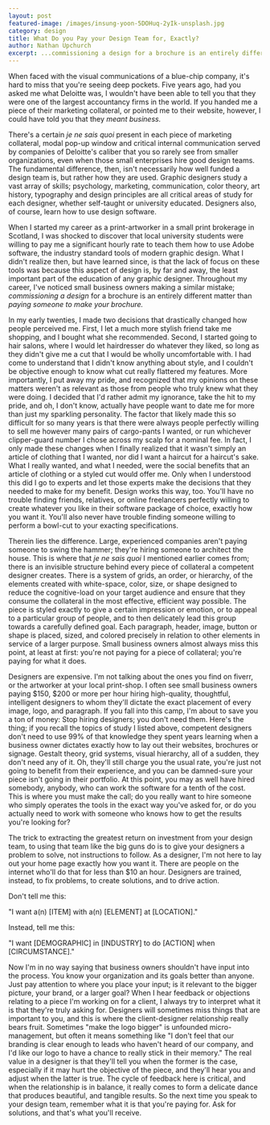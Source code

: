 ```yaml
---
layout: post
featured-image: /images/insung-yoon-5DOHuq-2yIk-unsplash.jpg
category: design
title: What Do you Pay your Design Team for, Exactly? 
author: Nathan Upchurch
excerpt: ...commissioning a design for a brochure is an entirely different matter than paying someone to make your brochure.
---
```


When faced with the visual communications of a blue-chip company, it's hard to miss that you're seeing deep pockets. Five years ago, had you asked me what Deloitte was, I wouldn't have been able to tell you that they were one of the largest accountancy firms in the world. If you handed me a piece of their marketing collateral, or pointed me to their website, however, I could have told you that they *meant business.* 

There's a certain *je ne sais quoi* present in each piece of marketing collateral, modal pop-up window and critical internal communication served by companies of Deloitte's caliber that you so rarely see from smaller organizations, even when those small enterprises hire good design teams. The fundamental difference, then, isn't necessarily how well funded a design team is, but rather how they are used. Graphic designers study a vast array of skills; psychology, marketing, communication, color theory, art history, typography and design principles are all critical areas of study for each designer, whether self-taught or university educated. Designers also, of course, learn how to use design software. 

When I started my career as a print-artworker in a small print brokerage in Scotland, I was shocked to discover that local university students were willing to pay me a significant hourly rate to teach them how to use Adobe software, the industry standard tools of modern graphic design. What I didn't realize then, but have learned since, is that the lack of focus on these tools was because this aspect of design is, by far and away, the least important part of the education of any graphic designer. Throughout my career, I've noticed small business owners making a similar mistake; *commissioning a design* for a brochure is an entirely different matter than *paying someone to make your brochure.*

In my early twenties, I made two decisions that drastically changed how people perceived me. First, I let a much more stylish friend take me shopping, and I bought what she recommended. Second, I started going to hair salons, where I would let hairdresser do whatever they liked, so long as they didn't give me a cut that I would be wholly uncomfortable with. I had come to understand that I didn't know anything about style, and I couldn't be objective enough to know what cut really flattered my features. More importantly, I put away my pride, and recognized that my opinions on these matters weren't as relevant as those from people who truly knew what they were doing. I decided that I'd rather admit my ignorance, take the hit to my pride, and oh, I don't know, actually have people want to date me for more than just my sparkling personality. The factor that likely made this so difficult for so many years is that there were always people perfectly willing to sell me however many pairs of cargo-pants I wanted, or run whichever clipper-guard number I chose across my scalp for a nominal fee. In fact, I only made these changes when I finally realized that it wasn't simply an article of clothing that I wanted, nor did I want a haircut for a haircut's sake. What I really wanted, and what I needed, were the social benefits that an article of clothing or a styled cut would offer me. Only when I understood this did I go to experts and let those experts make the decisions that they needed to make for my benefit. Design works this way, too. You'll have no trouble finding friends, relatives, or online freelancers perfectly willing to create whatever you like in their software package of choice, exactly how you want it. You'll also never have trouble finding someone willing to perform a bowl-cut to your exacting specifications.

Therein lies the difference. Large, experienced companies aren't paying someone to swing the hammer; they're hiring someone to architect the house. This is where that *je ne sais quoi* I mentioned earlier comes from; there is an invisible structure behind every piece of collateral a competent designer creates. There is a system of grids, an order, or hierarchy, of the elements created with white-space, color, size, or shape designed to reduce the cognitive-load on your target audience and ensure that they consume the collateral in the most effective, efficient way possible. The piece is styled exactly to give a certain impression or emotion, or to appeal to a particular group of people, and to then delicately lead this group towards a carefully defined goal. Each paragraph, header, image, button or shape is placed, sized, and colored precisely in relation to other elements in service of a larger purpose. Small business owners almost always miss this point, at least at first: you're not paying for a piece of collateral; you're paying for what it does.

Designers are expensive. I'm not talking about the ones you find on fiverr, or the artworker at your local print-shop. I often see small business owners paying $150, $200 or more per hour hiring high-quality, thoughtful, intelligent designers to whom they'll dictate the exact placement of every image, logo, and paragraph. If you fall into this camp, I'm about to save you a ton of money: Stop hiring designers; you don't need them. Here's the thing; if you recall the topics of study I listed above, competent designers don't need to use 99% of that knowledge they spent years learning when a business owner dictates exactly how to lay out their websites, brochures or signage. Gestalt theory, grid systems, visual hierarchy, all of a sudden, they don't need any of it. Oh, they'll still charge you the usual rate, you're just not going to benefit from their experience, and you can be damned-sure your piece isn't going in their portfolio. At this point, you may as well have hired somebody, anybody, who can work the software for a tenth of the cost. This is where you must make the call; do you really want to hire someone who simply operates the tools in the exact way you've asked for, or do you actually need to work with someone who knows how to get the results you're looking for? 

The trick to extracting the greatest return on investment from your design team, to using that team like the big guns do is to give your designers a problem to solve, not instructions to follow. As a designer, I'm not here to lay out your home page exactly how you want it. There are people on the internet who'll do that for less than $10 an hour. Designers are trained, instead, to fix problems, to create solutions, and to drive action. 

Don't tell me this: 

"I want a(n) [ITEM] with a(n) [ELEMENT] at [LOCATION]."

Instead, tell me this: 

"I want [DEMOGRAPHIC] in [INDUSTRY] to do [ACTION] when [CIRCUMSTANCE]." 

Now I'm in no way saying that business owners shouldn't have input into the process. You know your organization and its goals better than anyone. Just pay attention to where you place your input; is it relevant to the bigger picture, your brand, or a larger goal? When I hear feedback or objections relating to a piece I'm working on for a client, I always try to interpret what it is that they're truly asking for. Designers will sometimes miss things that are important to you, and this is where the client-designer relationship really bears fruit. Sometimes "make the logo bigger" is unfounded micro-management, but often it means something like "I don't feel that our branding is clear enough to leads who haven't heard of our company, and I'd like our logo to have a chance to really stick in their memory." The real value in a designer is that they'll tell you when the former is the case, especially if it may hurt the objective of the piece, and they'll hear you and adjust when the latter is true. The cycle of feedback here is critical, and when the relationship is in balance, it really comes to form a delicate dance that produces beautiful, and tangible results. So the next time you speak to your design team, remember what it is that you're paying for. Ask for solutions, and that's what you'll receive.